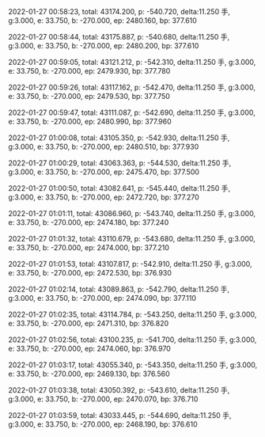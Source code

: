 2022-01-27 00:58:23, total: 43174.200, p: -540.720, delta:11.250 手, g:3.000, e: 33.750, b: -270.000, ep: 2480.160, bp: 377.610

2022-01-27 00:58:44, total: 43175.887, p: -540.680, delta:11.250 手, g:3.000, e: 33.750, b: -270.000, ep: 2480.200, bp: 377.610

2022-01-27 00:59:05, total: 43121.212, p: -542.310, delta:11.250 手, g:3.000, e: 33.750, b: -270.000, ep: 2479.930, bp: 377.780

2022-01-27 00:59:26, total: 43117.162, p: -542.470, delta:11.250 手, g:3.000, e: 33.750, b: -270.000, ep: 2479.530, bp: 377.750

2022-01-27 00:59:47, total: 43111.087, p: -542.690, delta:11.250 手, g:3.000, e: 33.750, b: -270.000, ep: 2480.990, bp: 377.960

2022-01-27 01:00:08, total: 43105.350, p: -542.930, delta:11.250 手, g:3.000, e: 33.750, b: -270.000, ep: 2480.510, bp: 377.930

2022-01-27 01:00:29, total: 43063.363, p: -544.530, delta:11.250 手, g:3.000, e: 33.750, b: -270.000, ep: 2475.470, bp: 377.500

2022-01-27 01:00:50, total: 43082.641, p: -545.440, delta:11.250 手, g:3.000, e: 33.750, b: -270.000, ep: 2472.720, bp: 377.270

2022-01-27 01:01:11, total: 43086.960, p: -543.740, delta:11.250 手, g:3.000, e: 33.750, b: -270.000, ep: 2474.180, bp: 377.240

2022-01-27 01:01:32, total: 43110.679, p: -543.680, delta:11.250 手, g:3.000, e: 33.750, b: -270.000, ep: 2474.000, bp: 377.210

2022-01-27 01:01:53, total: 43107.817, p: -542.910, delta:11.250 手, g:3.000, e: 33.750, b: -270.000, ep: 2472.530, bp: 376.930

2022-01-27 01:02:14, total: 43089.863, p: -542.790, delta:11.250 手, g:3.000, e: 33.750, b: -270.000, ep: 2474.090, bp: 377.110

2022-01-27 01:02:35, total: 43114.784, p: -543.250, delta:11.250 手, g:3.000, e: 33.750, b: -270.000, ep: 2471.310, bp: 376.820

2022-01-27 01:02:56, total: 43100.235, p: -541.700, delta:11.250 手, g:3.000, e: 33.750, b: -270.000, ep: 2474.060, bp: 376.970

2022-01-27 01:03:17, total: 43055.340, p: -543.350, delta:11.250 手, g:3.000, e: 33.750, b: -270.000, ep: 2469.130, bp: 376.560

2022-01-27 01:03:38, total: 43050.392, p: -543.610, delta:11.250 手, g:3.000, e: 33.750, b: -270.000, ep: 2470.070, bp: 376.710

2022-01-27 01:03:59, total: 43033.445, p: -544.690, delta:11.250 手, g:3.000, e: 33.750, b: -270.000, ep: 2468.190, bp: 376.610